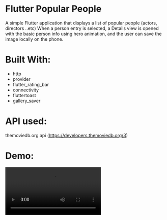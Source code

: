 # Flutter Popular People
A simple Flutter application that displays a list of popular people (actors, directors ..etc) When a person entry is selected, a Details view is opened with the basic person info using hero animation, and the user can save the image locally on the phone.

# Built With:
- http
- provider
- flutter_rating_bar
- connectivity
- fluttertoast
- gallery_saver


# API used: 
themoviedb.org api (https://developers.themoviedb.org/3)

# Demo:

<video src='https://user-images.githubusercontent.com/74993384/172926770-80fadcb8-5c0a-47e4-aa73-394238f00976.mp4'>
  image is saved in the gallery in the created album named "popular_people":
  
<img src="https://user-images.githubusercontent.com/74993384/172926819-99718e5e-6ebf-403e-b27a-961790c78730.jpeg" height="640" width="288">

